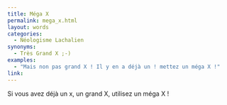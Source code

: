 ```yaml
---
title: Méga X
permalink: mega_x.html
layout: words
categories:
  - Néologisme Lachalien
synonyms:
  - Très Grand X ;-)
examples:
  - "Mais non pas grand X ! Il y en a déjà un ! mettez un méga X !"
link: 
---
```


Si vous avez déjà un x, un grand X, utilisez un méga X !

